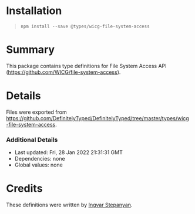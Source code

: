 # Installation
> `npm install --save @types/wicg-file-system-access`

# Summary
This package contains type definitions for File System Access API (https://github.com/WICG/file-system-access).

# Details
Files were exported from https://github.com/DefinitelyTyped/DefinitelyTyped/tree/master/types/wicg-file-system-access.

### Additional Details
 * Last updated: Fri, 28 Jan 2022 21:31:31 GMT
 * Dependencies: none
 * Global values: none

# Credits
These definitions were written by [Ingvar Stepanyan](https://github.com/RReverser).
